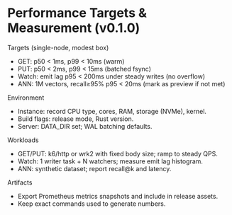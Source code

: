 # Performance Targets & Measurement (v0.1.0)

Targets (single-node, modest box)
- GET: p50 < 1ms, p99 < 10ms (warm)
- PUT: p50 < 2ms, p99 < 15ms (batched fsync)
- Watch: emit lag p95 < 200ms under steady writes (no overflow)
- ANN: 1M vectors, recall≥95% p95 < 20ms (mark as preview if not met)

Environment
- Instance: record CPU type, cores, RAM, storage (NVMe), kernel.
- Build flags: release mode, Rust version.
- Server: DATA_DIR set; WAL batching defaults.

Workloads
- GET/PUT: k6/http or wrk2 with fixed body size; ramp to steady QPS.
- Watch: 1 writer task + N watchers; measure emit lag histogram.
- ANN: synthetic dataset; report recall@k and latency.

Artifacts
- Export Prometheus metrics snapshots and include in release assets.
- Keep exact commands used to generate numbers.

